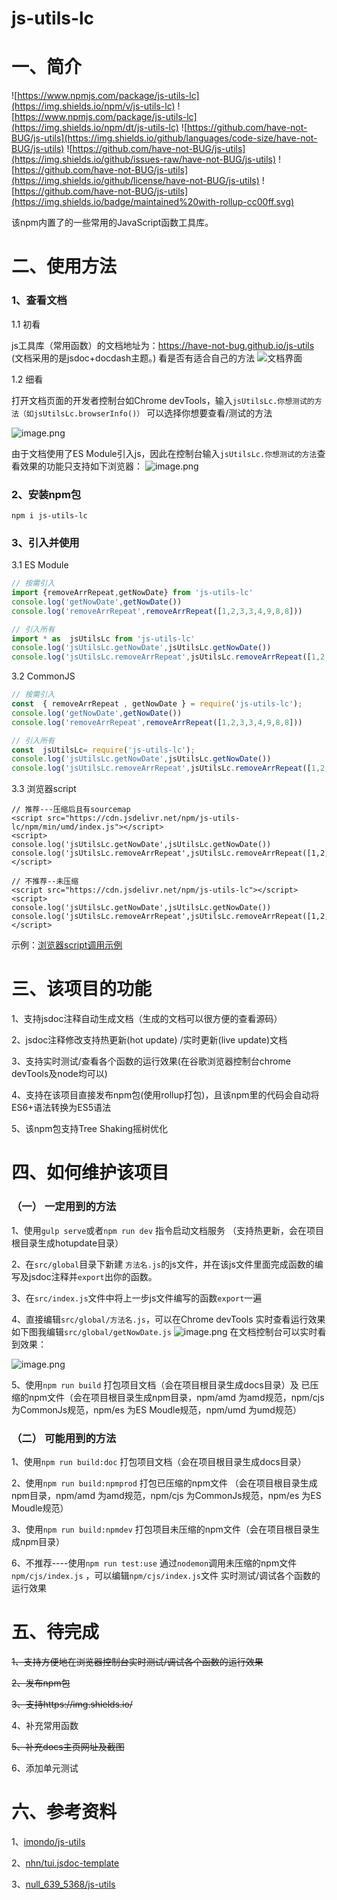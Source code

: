 # js-utils-lc

# 一、简介
![https://www.npmjs.com/package/js-utils-lc](https://img.shields.io/npm/v/js-utils-lc)
![https://www.npmjs.com/package/js-utils-lc](https://img.shields.io/npm/dt/js-utils-lc)
![https://github.com/have-not-BUG/js-utils](https://img.shields.io/github/languages/code-size/have-not-BUG/js-utils)
![https://github.com/have-not-BUG/js-utils](https://img.shields.io/github/issues-raw/have-not-BUG/js-utils)
![https://github.com/have-not-BUG/js-utils](https://img.shields.io/github/license/have-not-BUG/js-utils)
![https://github.com/have-not-BUG/js-utils](https://img.shields.io/badge/maintained%20with-rollup-cc00ff.svg)





该npm内置了的一些常用的JavaScript函数工具库。




# 二、使用方法

### 1、查看文档

1.1 初看
 
js工具库（常用函数）的文档地址为：https://have-not-bug.github.io/js-utils
(文档采用的是jsdoc+docdash主题。)
看是否有适合自己的方法
![文档界面](https://publicimage-1251317493.file.myqcloud.com/reportBug/202107191818355815.png)

1.2 细看

打开文档页面的开发者控制台如Chrome devTools，输入`jsUtilsLc.你想测试的方法（如jsUtilsLc.browserInfo()）` 可以选择你想要查看/测试的方法

![image.png](https://upload-images.jianshu.io/upload_images/2166980-35f72466526c3e99.png?imageMogr2/auto-orient/strip%7CimageView2/2/w/1240)


由于文档使用了ES Module引入js，因此在控制台输入`jsUtilsLc.你想测试的方法`查看效果的功能只支持如下浏览器：
![image.png](https://upload-images.jianshu.io/upload_images/2166980-c1554642963d5195.png?imageMogr2/auto-orient/strip%7CimageView2/2/w/1240)


###  2、安装npm包

`npm i js-utils-lc`

### 3、引入并使用

3.1 ES Module

```javascript
// 按需引入
import {removeArrRepeat,getNowDate} from 'js-utils-lc'
console.log('getNowDate',getNowDate())
console.log('removeArrRepeat',removeArrRepeat([1,2,3,3,4,9,8,8]))

// 引入所有
import * as  jsUtilsLc from 'js-utils-lc'
console.log('jsUtilsLc.getNowDate',jsUtilsLc.getNowDate())
console.log('jsUtilsLc.removeArrRepeat',jsUtilsLc.removeArrRepeat([1,2,3,3,4,9,8,8]))


```

3.2 CommonJS


```javascript
// 按需引入
const  { removeArrRepeat , getNowDate } = require('js-utils-lc');
console.log('getNowDate',getNowDate())
console.log('removeArrRepeat',removeArrRepeat([1,2,3,3,4,9,8,8]))

// 引入所有
const  jsUtilsLc= require('js-utils-lc');
console.log('jsUtilsLc.getNowDate',jsUtilsLc.getNowDate())
console.log('jsUtilsLc.removeArrRepeat',jsUtilsLc.removeArrRepeat([1,2,3,3,4,9,8,8]))


```


3.3 浏览器script
```
// 推荐---压缩后且有sourcemap
<script src="https://cdn.jsdelivr.net/npm/js-utils-lc/npm/min/umd/index.js"></script>
<script>
console.log('jsUtilsLc.getNowDate',jsUtilsLc.getNowDate())
console.log('jsUtilsLc.removeArrRepeat',jsUtilsLc.removeArrRepeat([1,2,3,3,4,9,8,8]))
</script>

```

```
// 不推荐--未压缩
<script src="https://cdn.jsdelivr.net/npm/js-utils-lc"></script>
<script>
console.log('jsUtilsLc.getNowDate',jsUtilsLc.getNowDate())
console.log('jsUtilsLc.removeArrRepeat',jsUtilsLc.removeArrRepeat([1,2,3,3,4,9,8,8]))
</script>

```
示例：[浏览器script调用示例](https://have-not-bug.github.io/js-utils/test.html)

# 三、该项目的功能
1、支持jsdoc注释自动生成文档（生成的文档可以很方便的查看源码）

2、jsdoc注释修改支持热更新(hot update) /实时更新(live update)文档

3、支持实时测试/查看各个函数的运行效果(在谷歌浏览器控制台chrome devTools及node均可以)

4、支持在该项目直接发布npm包(使用rollup打包)，且该npm里的代码会自动将ES6+语法转换为ES5语法

5、该npm包支持Tree Shaking摇树优化


# 四、如何维护该项目

### （一） 一定用到的方法
1、使用`gulp serve`或者`npm run dev` 指令启动文档服务 （支持热更新，会在项目根目录生成hotupdate目录）

2、在`src/global`目录下新建 `方法名.js`的js文件，并在该js文件里面完成函数的编写及jsdoc注释并`export`出你的函数。

3、在`src/index.js`文件中将上一步js文件编写的函数`export`一遍

4、直接编辑`src/global/方法名.js`，可以在Chrome devTools 实时查看运行效果
如下图我编辑`src/global/getNowDate.js`
![image.png](https://upload-images.jianshu.io/upload_images/2166980-525d749643559406.png?imageMogr2/auto-orient/strip%7CimageView2/2/w/1240)
在文档控制台可以实时看到效果：

![image.png](https://upload-images.jianshu.io/upload_images/2166980-b4bd762365aa6ef6.png?imageMogr2/auto-orient/strip%7CimageView2/2/w/1240)

5、使用`npm run build` 打包项目文档（会在项目根目录生成docs目录）及 已压缩的npm文件（会在项目根目录生成npm目录，npm/amd 为amd规范，npm/cjs 为CommonJs规范，npm/es 为ES Moudle规范，npm/umd 为umd规范）



### （二） 可能用到的方法
1、使用`npm run build:doc` 打包项目文档（会在项目根目录生成docs目录）

2、使用`npm run build:npmprod` 打包已压缩的npm文件 （会在项目根目录生成npm目录，npm/amd 为amd规范，npm/cjs 为CommonJs规范，npm/es 为ES Moudle规范）

3、使用`npm run build:npmdev` 打包项目未压缩的npm文件（会在项目根目录生成npm目录）




6、不推荐----使用`npm run test:use` 通过`nodemon`调用未压缩的npm文件 `npm/cjs/index.js` ，可以编辑`npm/cjs/index.js`文件 实时测试/调试各个函数的运行效果






# 五、待完成
~~1、支持方便地在浏览器控制台实时测试/调试各个函数的运行效果~~

~~2、发布npm包~~

~~3、支持https://img.shields.io/~~

4、补充常用函数

~~5、补充docs主页网址及截图~~

6、添加单元测试

# 六、参考资料
1、[imondo/js-utils](https://github.com/imondo/js-utils) 
 
2、[nhn/tui.jsdoc-template](https://github.com/nhn/tui.jsdoc-template) 
 
3、[null_639_5368/js-utils](https://gitee.com/null_639_5368/js-utils)



